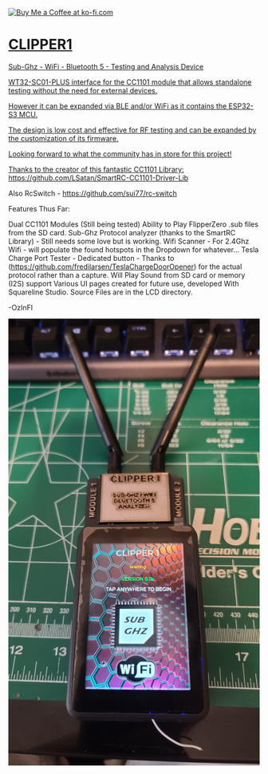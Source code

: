 
<a href='https://ko-fi.com/ozinfl' target='_blank'><img height='35' style='border:0px;height:46px;' src='https://az743702.vo.msecnd.net/cdn/kofi3.png?v=0' border='0' alt='Buy Me a Coffee at ko-fi.com' />

# CLIPPER1

Sub-Ghz - WiFi - Bluetooth 5 - Testing and Analysis Device

WT32-SC01-PLUS interface for the CC1101 module that allows standalone testing without the need for external devices.

However it can be expanded via BLE and/or WiFi as it contains the ESP32-S3 MCU.

The design is low cost and effective for RF testing and can be expanded by the customization of its firmware.

Looking forward to what the community has in store for this project!

Thanks to the creator of this fantastic CC1101 Library: https://github.com/LSatan/SmartRC-CC1101-Driver-Lib

Also RcSwitch - https://github.com/sui77/rc-switch




Features Thus Far: 

Dual CC1101 Modules (Still being tested)
Ability to Play FlipperZero .sub files from the SD card. 
Sub-Ghz Protocol analyzer (thanks to the SmartRC Library) - Still needs some love but is working. 
Wifi Scanner - For 2.4Ghz Wifi - will populate the found hotspots in the Dropdown for whatever...
Tesla Charge Port Tester - Dedicated button - Thanks to (https://github.com/fredilarsen/TeslaChargeDoorOpener) for the actual protocol rather than a capture. 
Will Play Sound from SD card or memory (I2S) support
Various UI pages created for future use, developed With Squareline Studio. Source Files are in the LCD directory.

-OzInFl

![alt text](https://github.com/OzInFl/CLIPPER1/blob/main/DocsAndImages/Clipper1.jpg?raw=true)
